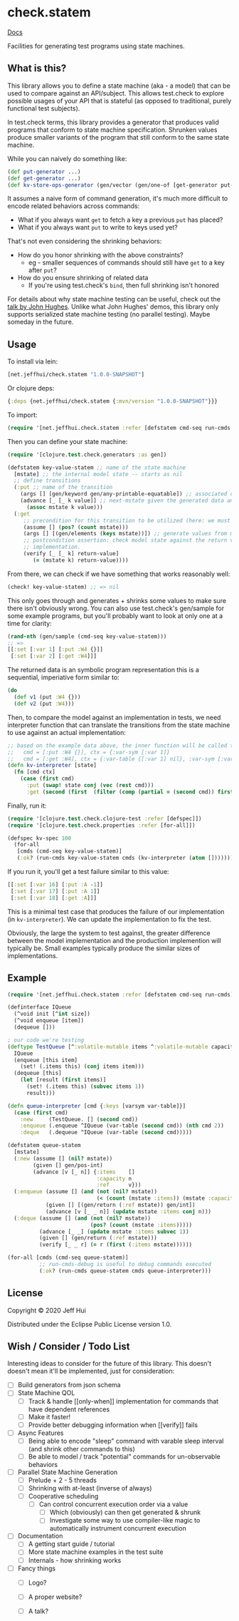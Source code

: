# check.statem

[Docs](https://jeffh.github.io/check.statem/)

Facilities for generating test programs using state machines.

## What is this?

This library allows you to define a state machine (aka - a model) that can be
used to compare against an API/subject. This allows test.check to explore
possible usages of your API that is stateful (as opposed to traditional, purely
functional test subjects).

In test.check terms, this library provides a generator that produces valid
programs that conform to state machine specification. Shrunken values produce
smaller variants of the program that still conform to the same state machine.

While you can naively do something like:

```clojure
(def put-generator ...)
(def get-generator ...)
(def kv-store-ops-generator (gen/vector (gen/one-of [get-generator put-generator])))
```

It assumes a naive form of command generation, it's much more difficult to
encode related behaviors across commands:

- What if you always want `get` to fetch a key a previous `put` has placed?
- What if you always want `put` to write to keys used yet?


That's not even considering the shrinking behaviors:

- How do you honor shrinking with the above constraints?
  - eg - smaller sequences of commands should still have `get` to a key after `put`?
- How do you ensure shrinking of related data
  - If you're using test.check's `bind`, then full shrinking isn't honored

For details about why state machine testing can be useful, check out the [talk
by John Hughes](https://www.youtube.com/watch?v=zi0rHwfiX1Q). Unlike what John
Hughes' demos, this library only supports serialized state machine testing (no
parallel testing). Maybe someday in the future.

## Usage

To install via lein:

```clojure
[net.jeffhui/check.statem "1.0.0-SNAPSHOT"]
```

Or clojure deps:

```clojure
{:deps {net.jeffhui/check.statem {:mvn/version "1.0.0-SNAPSHOT"}}}
```

To import:

```clojure
(require '[net.jeffhui.check.statem :refer [defstatem cmd-seq run-cmds check!]])
```

Then you can define your state machine:

```clojure
(require '[clojure.test.check.generators :as gen])

(defstatem key-value-statem ;; name of the state machine
  [mstate] ;; the internal model state -- starts as nil
  ;; define transitions
  (:put ;; name of the transition
    (args [] [gen/keyword gen/any-printable-equatable]) ;; associated data generators for this transition
    (advance [_ [_ k value]] ;; next-mstate given the generated data and the current mstate
      (assoc mstate k value)))
  (:get
     ;; precondition for this transition to be utilized (here: we must have stored something)
     (assume [] (pos? (count mstate)))
     (args [] [(gen/elements (keys mstate))]) ;; generate values from model state
     ;; postcondition assertion: check model state against the return value of the subject-under-test
     ;; implementation.
     (verify [_ [_ k] return-value]
        (= (mstate k) return-value))))
```

From there, we can check if we have something that works reasonably well:

```clojure
(check! key-value-statem) ;; => nil
```

This only goes through and generates + shrinks some values to make sure there isn't obviously wrong. You can also use test.check's gen/sample for some example programs, but you'll probably want to look at only one at a time for clarity:

```clojure
(rand-nth (gen/sample (cmd-seq key-value-statem)))
;; =>
[[:set [:var 1] [:put :W4 {}]]
 [:set [:var 2] [:get :W4]]]

```

The returned data is an symbolic program representation this is a sequential, imperiative form similar to:

```clojure
(do
  (def v1 (put :W4 {}))
  (def v2 (put :W4)))
```

Then, to compare the model against an implementation in tests, we need interpreter function that can translate the transitions from the state machine to use against an actual implementation:

```clojure
;; based on the example data above, the inner function will be called twice with cmd being:
;;   cmd = [:put :W4 {}], ctx = {:var-sym [:var 1]}
;;   cmd = [:get :W4], ctx = {:var-table {[:var 1] nil}, :var-sym [:var 2]}
(defn kv-interpreter [state]
  (fn [cmd ctx]
    (case (first cmd)
      :put (swap! state conj (vec (rest cmd)))
      :get (second (first  (filter (comp (partial = (second cmd)) first) @state))))))
```

Finally, run it:

```clojure
(require '[clojure.test.check.clojure-test :refer [defspec]])
(require '[clojure.test.check.properties :refer [for-all]])

(defspec kv-spec 100
  (for-all
   [cmds (cmd-seq key-value-statem)]
   (:ok? (run-cmds key-value-statem cmds (kv-interpreter (atom []))))))
```

If you run it, you'll get a test failure similar to this value:

```clojure
[[:set [:var 16] [:put :A -1]]
 [:set [:var 17] [:put :A 1]]
 [:set [:var 18] [:get :A]]]
```

This is a minimal test case that produces the failure of our implementation (in `kv-interpreter`). We can update the implementation to fix the test.

Obviously, the large the system to test against, the greater difference between the model implementation and the production implemention will typically be. Small examples typically produce the similar sizes of implementations.

## Example

```clojure
(require '[net.jeffhui.check.statem :refer [defstatem cmd-seq run-cmds]])

(definterface IQueue
  (^void init [^int size])
  (^void enqueue [item])
  (dequeue []))

; our code we're testing
(deftype TestQueue [^:volatile-mutable items ^:volatile-mutable capacity]
  IQueue
  (enqueue [this item]
    (set! (.items this) (conj items item)))
  (dequeue [this]
    (let [result (first items)]
      (set! (.items this) (subvec items 1))
      result)))

(defn queue-interpreter [cmd {:keys [varsym var-table]}]
  (case (first cmd)
    :new     (TestQueue. [] (second cmd))
    :enqueue (.enqueue ^IQueue (var-table (second cmd)) (nth cmd 2))
    :deque   (.dequeue ^IQueue (var-table (second cmd)))))

(defstatem queue-statem
  [mstate]
  (:new (assume [] (nil? mstate))
        (given [] gen/pos-int)
        (advance [v [_ n]] {:items    []
                            :capacity n
                            :ref      v}))
  (:enqueue (assume [] (and (not (nil? mstate))
                            (< (count (mstate :items)) (mstate :capacity))))
            (given [] [(gen/return (:ref mstate)) gen/int])
            (advance [v [_ _ n]] (update mstate :items conj n)))
  (:deque (assume [] (and (not (nil? mstate))
                          (pos? (count (mstate :items)))))
          (advance [_ _] (update mstate :items subvec 1))
          (given [] (gen/return (:ref mstate)))
          (verify [_ _ r] (= r (first (:items mstate))))))

(for-all [cmds (cmd-seq queue-statem)]
          ;; run-cmds-debug is useful to debug commands executed
          (:ok? (run-cmds queue-statem cmds queue-interpreter)))
```

## License

Copyright © 2020 Jeff Hui

Distributed under the Eclipse Public License version 1.0.


## Wish / Consider / Todo List

Interesting ideas to consider for the future of this library. This doesn't
doesn't mean it'll be implemented, just for consideration:

- [ ] Build generators from json schema
- [ ] State Machine QOL
  - [ ] Track & handle [[only-when]] implementation for commands that have dependent references
  - [ ] Make it faster!
  - [ ] Provide better debugging information when [[verify]] fails
- [ ] Async Features
  - [ ] Being able to encode "sleep" command with varable sleep interval (and shrink other commands to this)
  - [ ] Be able to model / track "potential" commands for un-observable behaviors
- [ ] Parallel State Machine Generation
   - [ ] Prelude + 2 - 5 threads
   - [ ] Shrinking with at-least (inverse of always)
   - [ ] Cooperative scheduling
     - [ ] Can control concurrent execution order via a value
       - [ ] Which (obviously) can then get generated & shrunk
       - [ ] Investigate some way to use compiler-like magic to automatically instrument concurrent execution
- [ ] Documentation
   - [ ] A getting start guide / tutorial
   - [ ] More state machine examples in the test suite
   - [ ] Internals - how shrinking works
- [ ] Fancy things
   - [ ] Logo?
   - [ ] A proper website?
   - [ ] A talk?
      
